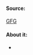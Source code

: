 #### Source:
[GFG](https://www.geeksforgeeks.org/logical-and-physical-address-in-operating-system/)

#### About it:

* 